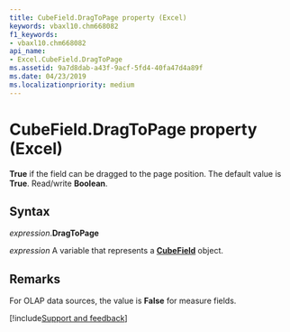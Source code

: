 ```yaml
---
title: CubeField.DragToPage property (Excel)
keywords: vbaxl10.chm668082
f1_keywords:
- vbaxl10.chm668082
api_name:
- Excel.CubeField.DragToPage
ms.assetid: 9a7d8dab-a43f-9acf-5fd4-40fa47d4a89f
ms.date: 04/23/2019
ms.localizationpriority: medium
---
```



# CubeField.DragToPage property (Excel)

**True** if the field can be dragged to the page position. The default value is **True**. Read/write **Boolean**.


## Syntax

_expression_.**DragToPage**

_expression_ A variable that represents a **[CubeField](Excel.CubeField.md)** object.


## Remarks

For OLAP data sources, the value is **False** for measure fields.




[!include[Support and feedback](~/includes/feedback-boilerplate.md)]
